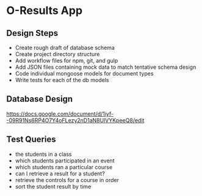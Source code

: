 # O-Results App

## Design Steps

- Create rough draft of database schema
- Create project directory structure
- Add workflow files for npm, git, and gulp
- Add JSON files containing mock data to match tentative schema design
- Code individual mongoose models for document types
- Write tests for each of the db models

## Database Design

https://docs.google.com/document/d/1iyf--09R91Ns6RP4O7Y4oFLezy2nD1aN8UlVYKpeeQ8/edit

## Test Queries

- the students in a class
- which students participated in an event
- which students ran a particular course
- can I retrieve a result for a student?
- retrieve the controls for a course in order
- sort the student result by time